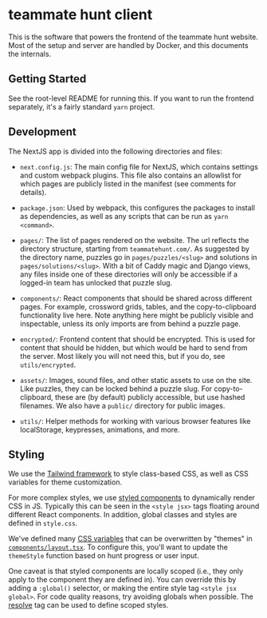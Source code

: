 # teammate hunt client

This is the software that powers the frontend of the teammate hunt website.
Most of the setup and server are handled by Docker, and this documents
the internals.

## Getting Started

See the root-level README for running this. If you want to run the frontend
separately, it's a fairly standard `yarn` project.

## Development

The NextJS app is divided into the following directories and files:

- `next.config.js`: The main config file for NextJS, which contains settings
  and custom webpack plugins. This file also contains an allowlist for which
  pages are publicly listed in the manifest (see comments for details).

- `package.json`: Used by webpack, this configures the packages to install as
  dependencies, as well as any scripts that can be run as `yarn <command>`.

- `pages/`: The list of pages rendered on the website. The url reflects the
  directory structure, starting from `teammatehunt.com/`. As suggested by the
  directory name, puzzles go in `pages/puzzles/<slug>` and solutions in
  `pages/solutions/<slug>`. With a bit of Caddy magic and Django views, any
  files inside one of these directories will only be accessible if a logged-in
  team has unlocked that puzzle slug.

- `components/`: React components that should be shared across different pages.
  For example, crossword grids, tables, and the copy-to-clipboard functionality
  live here. Note anything here might be publicly visible and inspectable,
  unless its only imports are from behind a puzzle page.

- `encrypted/`: Frontend content that should be encrypted. This is used for content
  that should be hidden, but which would be hard to send from the server. Most
  likely you will not need this, but if you do, see `utils/encrypted`.

- `assets/`: Images, sound files, and other static assets to use on the site.
  Like puzzles, they can be locked behind a puzzle slug. For copy-to-clipboard,
  these are (by default) publicly accessible, but use hashed filenames. We also
  have a `public/` directory for public images.

- `utils/`: Helper methods for working with various browser features like
  localStorage, keypresses, animations, and more.

## Styling

We use the [Tailwind framework](https://tailwindcss.com/) to style class-based
CSS, as well as CSS variables for theme customization.

For more complex styles, we use [styled components](https://styled-components.com/)
to dynamically render CSS in JS. Typically this can be seen in the `<style jsx>`
tags floating around different React components. In addition, global classes and
styles are defined in `style.css`.

We've defined many [CSS variables](/client/styles/theme.css) that can be
overwritten by "themes" in [`components/layout.tsx`](/client/components/layout.tsx).
To configure this, you'll want to update the `themeStyle` function based on hunt
progress or user input.

One caveat is that styled components are locally scoped (i.e., they only apply to
the component they are defined in). You can override this by adding a `:global()`
selector, or making the entire style tag `<style jsx global>`. For code quality
reasons, try avoiding globals when possible. The [resolve](https://github.com/vercel/styled-jsx#the-resolve-tag)
tag can be used to define scoped styles.
